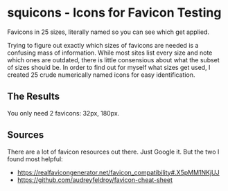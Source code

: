 # squicons - Icons for Favicon Testing

Favicons in 25 sizes, literally named so you can see which get applied. 

Trying to figure out exactly which sizes of favicons are needed is a confusing mass of information. While most sites list every size and note which ones are outdated, there is little consensious about what the subset of sizes should be. In order to find out for myself what sizes get used, I created 25 crude numerically named icons for easy identification. 

## The Results
You only need 2 favicons: 32px, 180px. 

## Sources
There are a lot of favicon resources out there. Just Google it. But the two I found most helpful:
- https://realfavicongenerator.net/favicon_compatibility#.X5pMM1NKjUJ
- https://github.com/audreyfeldroy/favicon-cheat-sheet